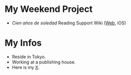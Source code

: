 # My Weekend Project
- *Cien años de soledad* Reading Support Wiki ([Web](https://macondowiki.notion.site/), iOS)

# My Infos
- Reside in Tokyo.
- Working at a publishing house.
- Here is my [X](http://x.com/analekt).
